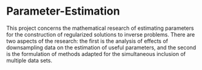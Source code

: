 # Parameter-Estimation

This project concerns the mathematical research of estimating parameters for the construction of regularized solutions to inverse problems. There are two aspects of the research: the first is the analysis of effects of downsampling data on the estimation of useful parameters, and the second is the formulation of methods adapted for the simultaneous inclusion of multiple data sets.  
